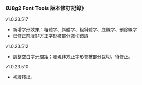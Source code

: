 ### 《U8g2 Font Tools 版本修訂記錄》
v1.0.23.517
- 新增字形效果：粗體字、斜體字、粗斜體字、底線字、刪除線字
- 已修正前版非方正字形被部分裁切錯誤
            
v1.0.23.512
- 調整空白字元間距；發現非方正字形會被部分裁切，待修正。

v1.0.23.510
- 初版釋出。